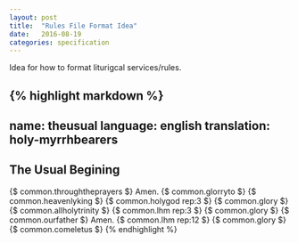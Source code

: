 ```yaml
---
layout: post
title:  "Rules File Format Idea"
date:   2016-08-19
categories: specification
---
```

Idea for how to format liturigcal services/rules.

{% highlight markdown %}
---
name: theusual
language: english
translation: holy-myrrhbearers
---
## The Usual Begining
{$ common.throughtheprayers $} Amen.
{$ common.glorryto $}
{$ common.heavenlyking $}
{$ common.holygod rep:3 $}
{$ common.glory $}
{$ common.allholytrinity $}
{$ common.lhm rep:3 $}
{$ common.glory $}
{$ common.ourfather $} Amen.
{$ common.lhm rep:12 $}
{$ common.glory $}
{$ common.comeletus $}
{% endhighlight %}

